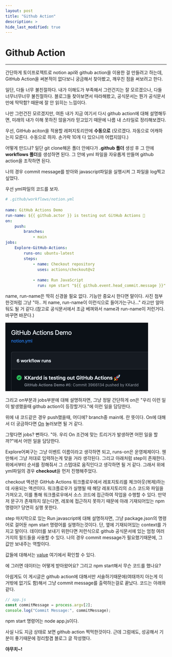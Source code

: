 ```yaml
---
layout: post
title: "Github Action"
description: >
hide_last_modified: true
---
```


# Github Action

---

간단하게 토이프로젝트로 notion api와 github action을 이용한 걸 만들려고 하는데, GitHub Action을 써본적이 없다보니 궁금해서 찾아봤고, 깨우친 점을 써보려고 한다.

일단, 다들 너무 불친절하다. 내가 이해도가 부족해서 그런건지는 잘 모르겠으나, 다들 너무너무너무 불친절하다. 블로그들 찾아보면서 따라해봤고, 공식문서는 뭔가 공식문서만에 딱딱함? 때문에 잘 안 읽히는 느낌이다.

나만 그런건진 모르겠지만, 여튼 내가 지금 여기서 다시 github action에 대해 설명해두면, 미래의 내가 이해 못하진 않을거라 믿고있기 때문에 나름 내 스타일로 정리해보겠다.

우선, GitHub aciton을 적용할 레퍼지토리안에 **수동으로** (모르겠다. 자동으로 어캐하는지 모른다. 수동으로 하자. 손가락 10개 다 있으니까 어렵지않다.)

어떻게 만드냐? 일단 git clone해온 폴더 안에다가 **.github 폴더** 생성 후 그 안에 **workflows 폴더**를 생성하면 된다. 그 안에 yml 파일을 자유롭게 만들며 github action을 조작하면 된다.

나의 경우 commit message를 받아와 javascript파일을 실행시켜 그 파일을 log찍고 싶었다.

우선 yml파일의 코드를 보자.

```yaml
# .github/workflows/notion.yml

name: GitHub Actions Demo
run-name: ${{ github.actor }} is testing out GitHub Actions 🚀
on:
    push:
        branches:
            - main
jobs:
    Explore-GitHub-Actions:
        runs-on: ubuntu-latest
        steps:
            - name: Checkout repository
              uses: actions/checkout@v2

            - name: Run JavaScript
              run: npm start "${{ github.event.head_commit.message }}"

```

name, run-name은 딱히 신경쓸 필요 없다. 기능만 중요시 한다면 말이다. 사진 첨부한것처럼 그냥 "아.. 저 name, run-name이 이런식으로 들어가는구나..." 라고만 알아둬도 될 거 같다.(참고로 공식문서에서 조금 베껴와서 name과 run-name이 저런거다. 바꾸면 바꾼다.)

![dwitter5](../../assets/img/Study/github1.png)

그리고 on부분과 jobs부분에 대해 설명하자면, 그냥 정말 간단하게 on은 "우리 이런 일이 발생했을때 github action이 등장할거다."에 이런 일을 담당한다.

위에 내 코드같은 경우 push했을때, 어디에? branch중 main에. 란 뜻이다. On에 대해서 더 궁금하다면 [On] 눌러보면 될 거 같다.

[On]: https://docs.github.com/ko/actions/using-workflows/triggering-a-workflow

그렇다면 jobs? 뻔하다. "아. 우리 On 조건에 맞는 트리거가 발생하면 어떤 일을 할까?"에서 어떤 일을 담당한다.

Explore어쩌구는 그냥 이벤트 이름이라고 생각하면 되고, runs-on은 운영체제이다. 웬만해서 그냥 저대로 입력하는게 맞을 거라 생각된다. 그리고 아래처럼 step이 존재한다. 위에서부터 순서를 정해줘서 그 스텝대로 움직인다고 생각하면 될 거 같다. 그래서 위에 yml파일의 경우 **checkout**을 먼저 진행해주었다.

checkout 액션은 GitHub Actions 워크플로우에서 레포지토리를 체크아웃(복제)하는 데 사용되는 액션이다. 워크플로우가 실행될 때 해당 레포지토리의 소스 코드와 파일을 가져오고, 이를 통해 워크플로우에서 소스 코드에 접근하여 작업을 수행할 수 있다. 만약 저 문구가 존재하지 않는다면, 레포에 접근하지 못하기 때문에 아래 기재되어있는 npm 명령어? 당연히 실행 못한다.

step 마지막으로 있는 Run javascript에 대해 설명하자면, 그냥 package.json의 명령어로 걸어둔 npm start 명령어를 실행하는것이다. 단, 옆에 기재되어있는 context를 가지고 말이다. 데이터를 보내기 위한다면 저런식으로 github 공식문서에 있는 엄청 여러가지의 필드들을 사용할 수 있다. 나의 경우 commit message가 필요했기때문에, 그 값만 보내주는 역할이다.

값들에 대해서는 [value] 여기에서 확인할 수 있다.

[Value]: https://docs.github.com/ko/actions/learn-github-actions/contexts



에 그러면 데이터는 어떻게 받아왔어요? 그리고 npm start해서 무슨 코드를 했나요?

아쉽게도 이 게시글은 github action에 대해서만 서술하기때문에(여태까지 아는게 이거밖에 없기도 함)해서 그냥 commit message를 출력하는걸로 끝났다. 코드는 아래와 같다.

```javascript
// app.js
const commitMessage = process.argv[2];
console.log("Commit Message:", commitMessage);
```

npm start 명령어는 node app.js이다.



사실 나도 지금 상태로 보면 github action 찍먹한것이다. 근데 그럼에도, 성공해서 기분이 좋기때문에 정리할겸 블로그 글 작성했다.

**야무치~!**

